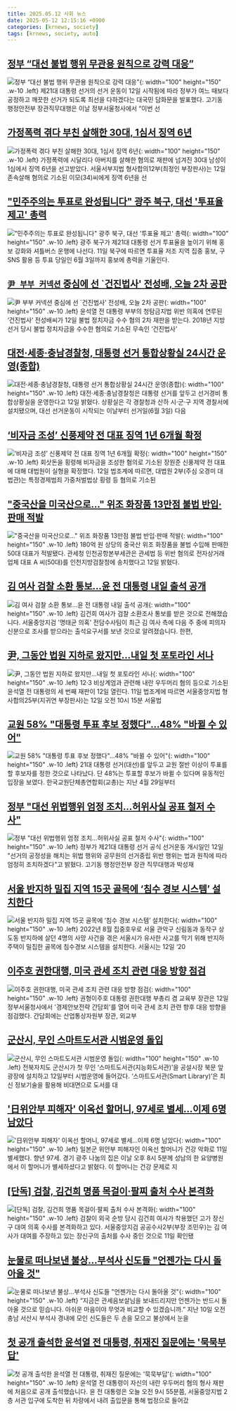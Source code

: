 ```yaml
---
title: 2025.05.12 사회 뉴스
date: 2025-05-12 12:15:16 +0900
categories: [krnews, society]
tags: [krnews, society, auto]
---
```

## [정부 “대선 불법 행위 무관용 원칙으로 강력 대응”](https://n.news.naver.com/mnews/article/081/0003540476)

![정부 “대선 불법 행위 무관용 원칙으로 강력 대응”](https://mimgnews.pstatic.net/image/origin/081/2025/05/12/3540476.jpg?type=nf220_150){: width="100" height="150" .w-10 .left}
제21대 대통령 선거의 선거 운동이 12일 시작됨에 따라 정부가 여느 때보다 공정하고 깨끗한 선거가 되도록 최선을 다하겠다는 대국민 담화문을 발표했다. 고기동 행정안전부 장관직무대행은 이날 정부서울청사에서 “이번 선

## [가정폭력 겪다 부친 살해한 30대, 1심서 징역 6년](https://n.news.naver.com/mnews/article/001/0015382167)

![가정폭력 겪다 부친 살해한 30대, 1심서 징역 6년](https://mimgnews.pstatic.net/image/origin/001/2025/05/12/15382167.jpg?type=nf220_150){: width="100" height="150" .w-10 .left}
가정폭력에 시달리다 아버지를 살해한 혐의로 재판에 넘겨진 30대 남성이 1심에서 징역 6년을 선고받았다. 서울서부지법 형사합의12부(최정인 부장판사)는 12일 존속살해 혐의로 기소된 이모(34)씨에게 징역 6년을 선

## ["민주주의는 투표로 완성됩니다" 광주 북구, 대선 '투표율 제고' 총력](https://n.news.naver.com/mnews/article/421/0008242560)

!["민주주의는 투표로 완성됩니다" 광주 북구, 대선 '투표율 제고' 총력](https://mimgnews.pstatic.net/image/origin/421/2025/05/11/8242560.jpg?type=nf220_150){: width="100" height="150" .w-10 .left}
광주 북구가 제21대 대통령 선거 투표율을 높이기 위해 홍보 강화와 셔틀버스 운행에 나선다. 11일 북구에 따르면 투표율 저조 지역 집중 홍보, 구 SNS 활용 등 투표 당일인 6월 3일까지 홍보에 총력을 기울인다.

## [`尹 부부 커넥션` 중심에 선 `건진법사' 전성배, 오늘 2차 공판](https://n.news.naver.com/mnews/article/018/0006011210)

![`尹 부부 커넥션` 중심에 선 `건진법사' 전성배, 오늘 2차 공판](https://mimgnews.pstatic.net/image/origin/018/2025/05/12/6011210.jpg?type=nf220_150){: width="100" height="150" .w-10 .left}
윤석열 전 대통령 부부의 청탐금지법 위반 의혹에 연루된 ‘건진법사’ 전성배씨가 12일 불법 정치자금 수수 혐의 2차 재판을 받는다. 2018년 지방선거 당시 불법 정치자금을 수수한 혐의로 기소된 무속인 ‘건진법사’

## [대전·세종·충남경찰청, 대통령 선거 통합상황실 24시간 운영(종합)](https://n.news.naver.com/mnews/article/001/0015382325)

![대전·세종·충남경찰청, 대통령 선거 통합상황실 24시간 운영(종합)](https://mimgnews.pstatic.net/image/origin/001/2025/05/12/15382325.jpg?type=nf220_150){: width="100" height="150" .w-10 .left}
대전·세종·충남경찰청은 대통령 선거를 앞두고 선거경비 통합상황실을 운영한다고 12일 밝혔다. 상황실은 각 경찰청과 산하 시·군·구 지역 경찰서에 설치됐으며, 대선 선거운동이 시작되는 이날부터 선거일(6월 3일) 다음

## [‘비자금 조성’ 신풍제약 전 대표 징역 1년 6개월 확정](https://n.news.naver.com/mnews/article/023/0003904631)

![‘비자금 조성’ 신풍제약 전 대표 징역 1년 6개월 확정](https://mimgnews.pstatic.net/image/origin/023/2025/05/12/3904631.jpg?type=nf220_150){: width="100" height="150" .w-10 .left}
회삿돈을 횡령해 비자금을 조성한 혐의로 기소된 장원준 신풍제약 전 대표에 대해 대법원이 실형을 확정했다. 12일 법조계에 따르면, 대법원 2부(주심 오경미 대법관)는 특정경제범죄 가중처벌법상 횡령 등 혐의로 기소된

## ["중국산을 미국산으로…" 위조 화장품 13만점 불법 반입·판매 적발](https://n.news.naver.com/mnews/article/421/0008243944)

!["중국산을 미국산으로…" 위조 화장품 13만점 불법 반입·판매 적발](https://mimgnews.pstatic.net/image/origin/421/2025/05/12/8243944.jpg?type=nf220_150){: width="100" height="150" .w-10 .left}
180억 원 상당의 중국산 위조 화장품을 불법 수입해 판매한 50대 대표가 적발됐다. 관세청 인천공항본부세관은 관세법 등 위반 혐의로 전자상거래업체 대표 A 씨(50대)를 인천지방검찰청에 송치했다고 12일 밝혔다.

## [김 여사 검찰 소환 통보…윤 전 대통령 내일 출석 공개](https://n.news.naver.com/mnews/article/056/0011948798)

![김 여사 검찰 소환 통보…윤 전 대통령 내일 출석 공개](https://mimgnews.pstatic.net/image/origin/056/2025/05/11/11948798.jpg?type=nf220_150){: width="100" height="150" .w-10 .left}
김건희 여사가 검찰 소환조사 통보를 받은 것으로 전해졌습니다. 서울중앙지검 '명태균 의혹' 전담수사팀이 최근 김 여사 측에 다음 주 중에 피의자 신분으로 조사를 받으라는 출석요구서를 보낸 것으로 알려졌습니다. 한편,

## [尹, 그동안 법원 지하로 왔지만…내일 첫 포토라인 서나](https://n.news.naver.com/mnews/article/029/0002953571)

![尹, 그동안 법원 지하로 왔지만…내일 첫 포토라인 서나](https://mimgnews.pstatic.net/image/origin/029/2025/05/11/2953571.jpg?type=nf220_150){: width="100" height="150" .w-10 .left}
12·3 비상계엄과 관련해 내란 우두머리 혐의 등으로 기소된 윤석열 전 대통령의 세 번째 재판이 12일 열린다. 11일 법조계에 따르면 서울중앙지법 형사합의25부(지귀연 부장판사)는 12일 오전 10시 15분 서울법

## [교원 58% "대통령 투표 후보 정했다"…48% "바뀔 수 있어"](https://n.news.naver.com/mnews/article/003/0013235108)

![교원 58% "대통령 투표 후보 정했다"…48% "바뀔 수 있어"](https://mimgnews.pstatic.net/image/origin/003/2025/05/12/13235108.jpg?type=nf220_150){: width="100" height="150" .w-10 .left}
21대 대통령 선거(대선)를 앞두고 교원 절반 이상이 투표를 할 후보자를 정한 것으로 나타났다. 단 48%는 투표할 후보가 바뀔 수 있다며 유동적인 입장을 보였다. 한국교원단체총연합회(교총)는 지난 4월 29일부터

## [정부 "대선 위법행위 엄정 조치…허위사실 공표 철저 수사"](https://n.news.naver.com/mnews/article/003/0013235588)

![정부 "대선 위법행위 엄정 조치…허위사실 공표 철저 수사"](https://mimgnews.pstatic.net/image/origin/003/2025/05/12/13235588.jpg?type=nf220_150){: width="100" height="150" .w-10 .left}
정부가 제21대 대통령 선거 공식 선거운동 개시일인 12일 "선거의 공정성을 해치는 위법 행위와 공무원의 선거중립 위반 행위는 법과 원칙에 따라 엄정히 조치하겠다"고 밝혔다. 고기동 행정안전부 장관 직무대행과 박성재

## [서울 반지하 밀집 지역 15곳 골목에 ‘침수 경보 시스템’ 설치한다](https://n.news.naver.com/mnews/article/028/0002745373)

![서울 반지하 밀집 지역 15곳 골목에 ‘침수 경보 시스템’ 설치한다](https://mimgnews.pstatic.net/image/origin/028/2025/05/12/2745373.jpg?type=nf220_150){: width="100" height="150" .w-10 .left}
2022년 8월 집중호우로 서울 관악구 신림동과 동작구 상도동 반지하에 살던 4명의 사망 사건을 겪은 서울시가 유사한 사고를 막기 위해 반지하 주택이 밀집한 골목에 침수경보 시스템을 설치한다. 서울시는 12일 ‘20

## [이주호 권한대행, 미국 관세 조치 관련 대응 방향 점검](https://n.news.naver.com/mnews/article/421/0008243785)

![이주호 권한대행, 미국 관세 조치 관련 대응 방향 점검](https://mimgnews.pstatic.net/image/origin/421/2025/05/12/8243785.jpg?type=nf220_150){: width="100" height="150" .w-10 .left}
권형이주호 대통령 권한대행 부총리 겸 교육부 장관은 12일 정부서울청사에서 '경제안보전략 간담회'를 열어 미국 관세 조치 관련 향후 대응 방향을 점검했다. 간담회에는 산업통상자원부 장관, 외교부

## [군산시, 무인 스마트도서관 시범운영 돌입](https://n.news.naver.com/mnews/article/031/0000931249)

![군산시, 무인 스마트도서관 시범운영 돌입](https://mimgnews.pstatic.net/image/origin/031/2025/05/12/931249.jpg?type=nf220_150){: width="100" height="150" .w-10 .left}
전북자치도 군산시가 첫 무인 ‘스마트도서관(지능화도서관)’을 공설시장 북문 앞 광장에 설치하고 12일부터 시범운영에 들어갔다. ‘스마트도서관(Smart Library)’은 최신 정보기술을 활용해 비대면으로 도서를 대

## ['日위안부 피해자' 이옥선 할머니, 97세로 별세…이제 6명 남았다](https://n.news.naver.com/mnews/article/014/0005348124)

!['日위안부 피해자' 이옥선 할머니, 97세로 별세…이제 6명 남았다](https://mimgnews.pstatic.net/image/origin/014/2025/05/12/5348124.jpg?type=nf220_150){: width="100" height="150" .w-10 .left}
일본군 위안부 피해자인 이옥선 할머니가 건강 악화로 11일 별세했다. 향년 97세. 경기 광주 나눔의 집은 이날 오후 8시 5분께 성남의 한 요양병원에서 이 할머니가 별세하셨다고 밝혔다. 이 할머니는 건강 문제로 지

## [[단독] 검찰, 김건희 명품 목걸이·팔찌 출처 수사 본격화](https://n.news.naver.com/mnews/article/028/0002745233)

![[단독] 검찰, 김건희 명품 목걸이·팔찌 출처 수사 본격화](https://mimgnews.pstatic.net/image/origin/028/2025/05/11/2745233.jpg?type=nf220_150){: width="100" height="150" .w-10 .left}
검찰이 외국 순방 당시 김건희 여사가 착용했던 고가 장신구 대여 의혹 수사를 본격화하고 있다. 서울중앙지검 공공수사2부(부장 조민우)는 김 여사가 대여를 주장하고 있는 장신구의 출처를 수사 중인 것으로 11일 확인됐

## [눈물로 떠나보낸 불상…부석사 신도들 "언젠가는 다시 돌아올 것"](https://n.news.naver.com/mnews/article/025/0003439943)

![눈물로 떠나보낸 불상…부석사 신도들 "언젠가는 다시 돌아올 것"](https://mimgnews.pstatic.net/image/origin/025/2025/05/11/3439943.jpg?type=nf220_150){: width="100" height="150" .w-10 .left}
“지금은 관세음보살님을 보내드리지만 언젠가는 반드시 돌아올 것으로 믿습니다. 아쉬운 마음이야 무엇과 비교할 수 있겠습니까.” 지난 10일 오전 충남 서산시 부석사 경내에 모인 신도들은 두 손을 모으고 불상에서 눈을

## [첫 공개 출석한 윤석열 전 대통령, 취재진 질문에는 '묵묵부답'](https://n.news.naver.com/mnews/article/214/0001423570)

![첫 공개 출석한 윤석열 전 대통령, 취재진 질문에는 '묵묵부답'](https://mimgnews.pstatic.net/image/origin/214/2025/05/12/1423570.jpg?type=nf220_150){: width="100" height="150" .w-10 .left}
윤석열 전 대통령이 자신의 내란 우두머리 혐의 형사 재판에 처음으로 공개 출석했습니다. 윤 전 대통령은 오늘 오전 9시 55분쯤, 서울중앙지법 2층 서관 입구에 도착한 뒤 차량에서 내려 출입문을 통해 법정으로 들어갔

